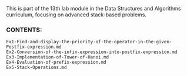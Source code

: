 This is part of the 13th lab module in the Data Structures and Algorithms curriculum, focusing on advanced stack-based problems.

### CONTENTS:
```
Ex1-Find-and-display-the-priority-of-the-operator-in-the-given-Postfix-expression.md
Ex2-Conversion-of-the-infix-expression-into-postfix-expression.md
Ex3-Implementation-of-Tower-of-Hanoi.md
Ex4-Evaluation-of-prefix-expression.md
Ex5-Stack-Operations.md
```
